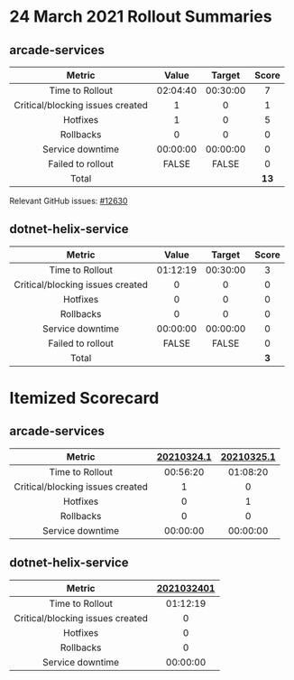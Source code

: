# 24 March 2021 Rollout Summaries

## arcade-services

|              Metric              |   Value  |  Target  |   Score   |
|:--------------------------------:|:--------:|:--------:|:---------:|
| Time to Rollout                  | 02:04:40 | 00:30:00 |     7     |
| Critical/blocking issues created |     1    |    0     |     1     |
| Hotfixes                         |     1    |    0     |     5     |
| Rollbacks                        |     0    |    0     |     0     |
| Service downtime                 | 00:00:00 | 00:00:00 |     0     |
| Failed to rollout                |   FALSE  |   FALSE  |     0     |
| Total                            |          |          |   **13**   |

Relevant GitHub issues: [#12630](https://github.com/dotnet/core-eng/issues/12630)
## dotnet-helix-service

|              Metric              |   Value  |  Target  |   Score   |
|:--------------------------------:|:--------:|:--------:|:---------:|
| Time to Rollout                  | 01:12:19 | 00:30:00 |     3     |
| Critical/blocking issues created |     0    |    0     |     0     |
| Hotfixes                         |     0    |    0     |     0     |
| Rollbacks                        |     0    |    0     |     0     |
| Service downtime                 | 00:00:00 | 00:00:00 |     0     |
| Failed to rollout                |   FALSE  |   FALSE  |     0     |
| Total                            |          |          |   **3**   |


# Itemized Scorecard

## arcade-services

| Metric | [20210324.1](https://dev.azure.com/dnceng/7ea9116e-9fac-403d-b258-b31fcf1bb293/_build/results?buildId=1054650) | [20210325.1](https://dev.azure.com/dnceng/7ea9116e-9fac-403d-b258-b31fcf1bb293/_build/results?buildId=1056085) |
|:-----:|:-----:|:-----:|
| Time to Rollout | 00:56:20 | 01:08:20 |
| Critical/blocking issues created | 1 | 0 |
| Hotfixes | 0 | 1 |
| Rollbacks | 0 | 0 |
| Service downtime | 00:00:00 | 00:00:00 |


## dotnet-helix-service

| Metric | [2021032401](https://dev.azure.com/dnceng/7ea9116e-9fac-403d-b258-b31fcf1bb293/_build/results?buildId=1054641) |
|:-----:|:-----:|
| Time to Rollout | 01:12:19 |
| Critical/blocking issues created | 0 |
| Hotfixes | 0 |
| Rollbacks | 0 |
| Service downtime | 00:00:00 |

